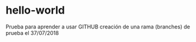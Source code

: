 # hello-world
Prueba para aprender a usar GITHUB
creación de una rama (branches) de prueba el 37/07/2018
